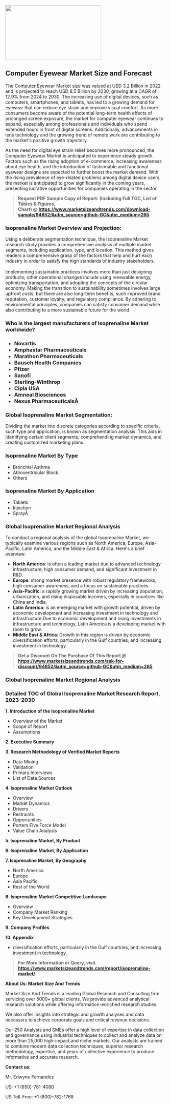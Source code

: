 <p><img class="alignnone size-medium wp-image-20088" src="https://ffe5etoiles.com/wp-content/uploads/2024/12/MST1-300x171.png" alt="" width="300" height="171" /></p><h2>Computer Eyewear Market Size and Forecast</h2><p>The Computer Eyewear Market size was valued at USD 3.2 Billion in 2022 and is projected to reach USD 8.5 Billion by 2030, growing at a CAGR of 12.9% from 2024 to 2030. The increasing use of digital devices, such as computers, smartphones, and tablets, has led to a growing demand for eyewear that can reduce eye strain and improve visual comfort. As more consumers become aware of the potential long-term health effects of prolonged screen exposure, the market for computer eyewear continues to expand, especially among professionals and individuals who spend extended hours in front of digital screens. Additionally, advancements in lens technology and the growing trend of remote work are contributing to the market's positive growth trajectory.</p><p>As the need for digital eye strain relief becomes more pronounced, the Computer Eyewear Market is anticipated to experience steady growth. Factors such as the rising adoption of e-commerce, increasing awareness about eye health, and the introduction of fashionable and functional eyewear designs are expected to further boost the market demand. With the rising prevalence of eye-related problems among digital device users, the market is anticipated to grow significantly in the coming years, presenting lucrative opportunities for companies operating in the sector.</p></p><blockquote id="" class=""><strong>Request PDF Sample Copy of Report: (Including Full TOC, List of Tables &amp; Figures, Chart)&nbsp;@&nbsp;<strong><a href="https://www.marketsizeandtrends.com/download-sample/94852/&utm_source=github-GC&utm_medium=265" target="_blank">https://www.marketsizeandtrends.com/download-sample/94852/&utm_source=github-GC&utm_medium=265</a></strong></strong></blockquote><h3 id="" class="">Isoprenaline Market&nbsp;Overview and Projection:</h3><p id="" class="">Using a deliberate segmentation technique, the Isoprenaline Market research study provides a comprehensive analysis of multiple market segments, including application, type, and location. This method gives readers a comprehensive grasp of the factors that help and hurt each industry in order to satisfy the high standards of industry stakeholders. <br /> <br />Implementing sustainable practices involves more than just designing products; other operational changes include using renewable energy, optimizing transportation, and adopting the concepts of the circular economy. Making the transition to sustainability sometimes involves large upfront costs, but there are also long-term benefits, such improved brand reputation, customer loyalty, and regulatory compliance. By adhering to environmental principles, companies can satisfy consumer demand while also contributing to a more sustainable future for the world.</p><h3 id="" class="">Who is the largest manufacturers of&nbsp;Isoprenaline Market worldwide?</h3><h3 class=""><p><ul><li>Novartis </li><li> Amphastar Pharmaceuticals </li><li> Marathon Pharmaceuticals </li><li> Bausch Health Companies </li><li> Pfizer </li><li> Sanofi </li><li> Sterling-Winthrop </li><li> Cipla USA </li><li> Amneal Biosciences </li><li> Nexus PharmaceuticalsÂ </li></ul></p></h3><h3 id="" class="">Global&nbsp;Isoprenaline Market Segmentation:</h3><p id="" class="">Dividing the market into discrete categories according to specific criteria, such type and application, is known as segmentation analysis. This aids in identifying certain client segments, comprehending market dynamics, and creating customized marketing plans.</p><h3 id="" class="">Isoprenaline Market&nbsp;By Type</h3><p><p><ul><li>Bronchial Asthma </li><li> Atrioventricular Block </li><li> Others</p></li></ul></p></p><h3 id="" class="">Isoprenaline Market&nbsp;By Application</h3><p class=""><p><ul><li>Tablets </li><li> Injection </li><li> SprayÂ </li></ul></p></p><h3 id="" class="">Global Isoprenaline Market Regional Analysis</h3><p id="" class="">To conduct a regional analysis of the global Isoprenaline Market, we typically examine various regions such as North America, Europe, Asia-Pacific, Latin America, and the Middle East &amp; Africa. Here's a brief overview:</p><ul><li><strong>North America</strong>: is often a leading market due to advanced technology infrastructure, high consumer demand, and significant investment in R&amp;D.</li><li><strong>Europe</strong>: strong market presence with robust regulatory frameworks, high consumer awareness, and a focus on sustainable practices.</li><li><strong>Asia-Pacific</strong>: a rapidly growing market driven by increasing population, urbanization, and rising disposable incomes, especially in countries like China and India.</li><li><strong>Latin America</strong>: is an emerging market with growth potential, driven by economic development and increasing investment in technology and infrastructure.Due to economic development and rising investments in infrastructure and technology, Latin America is a developing market with room to grow.</li><li><strong>Middle East &amp; Africa</strong>: Growth in this region is driven by economic diversification efforts, particularly in the Gulf countries, and increasing investment in technology.</li></ul><blockquote id="" class=""><strong>Get a Discount On The Purchase Of This Report @ <strong><a href="https://www.marketsizeandtrends.com/ask-for-discount/94852/&utm_source=github-GC&utm_medium=265" target="_blank">https://www.marketsizeandtrends.com/ask-for-discount/94852/&utm_source=github-GC&utm_medium=265</a></strong></strong></blockquote><h3 id="" class="">Global Isoprenaline Market Regional Analysis</h3><h3 id="" class="">Detailed TOC of Global Isoprenaline Market Research Report, 2023-2030</h3><p id="" class=""><strong>1. Introduction of the Isoprenaline Market</strong></p><ul><li>Overview of the Market</li><li>Scope of Report</li><li>Assumptions</li></ul><p id="" class=""><strong>2. Executive Summary</strong></p><p id="" class=""><strong>3. Research Methodology of Verified Market Reports</strong></p><ul><li>Data Mining</li><li>Validation</li><li>Primary Interviews</li><li>List of Data Sources</li></ul><p id="" class=""><strong>4. Isoprenaline Market Outlook</strong></p><ul><li>Overview</li><li>Market Dynamics</li><li>Drivers</li><li>Restraints</li><li>Opportunities</li><li>Porters Five Force Model</li><li>Value Chain Analysis</li></ul><p id="" class=""><strong>5. Isoprenaline Market, By Product</strong></p><p id="" class=""><strong>6. Isoprenaline Market, By Application</strong></p><p id="" class=""><strong>7. Isoprenaline Market, By Geography</strong></p><ul><li>North America</li><li>Europe</li><li>Asia Pacific</li><li>Rest of the World</li></ul><p id="" class=""><strong>8. Isoprenaline Market Competitive Landscape</strong></p><ul><li>Overview</li><li>Company Market Ranking</li><li>Key Development Strategies</li></ul><p id="" class=""><strong>9. Company Profiles</strong></p><p id="" class=""><strong>10. Appendix</strong></p><ul><li>diversification efforts, particularly in the Gulf countries, and increasing investment in technology.</li></ul><blockquote id="" class=""><strong>For More Information or Query, visit <strong><strong><a href="https://www.marketsizeandtrends.com/report/isoprenaline-market/" target="_blank">https://www.marketsizeandtrends.com/report/isoprenaline-market/</a></strong></strong></strong></blockquote><p id="" class=""><strong>About Us: Market Size And Trends</strong></p><p id="" class="">Market Size And Trends is a leading Global Research and Consulting firm servicing over 5000+ global clients. We provide advanced analytical research solutions while offering information-enriched research studies.</p><p id="" class="">We also offer insights into strategic and growth analyses and data necessary to achieve corporate goals and critical revenue decisions.</p><p id="" class="">Our 250 Analysts and SMEs offer a high level of expertise in data collection and governance using industrial techniques to collect and analyze data on more than 25,000 high-impact and niche markets. Our analysts are trained to combine modern data collection techniques, superior research methodology, expertise, and years of collective experience to produce informative and accurate research.</p><p id="" class=""><strong>Contact us:</strong></p><p id="" class="">Mr. Edwyne Fernandes</p><p id="" class="">US: +1 (650)-781-4080</p><p id="" class="">US Toll-Free: +1 (800)-782-1768</p>
